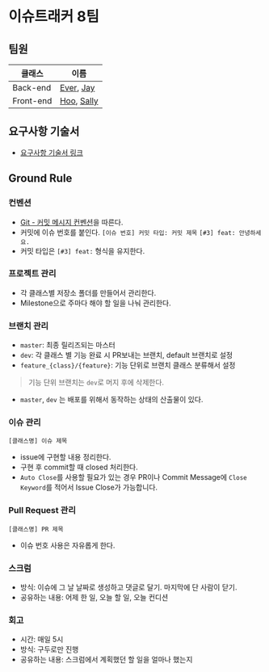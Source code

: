 # 이슈트래커 8팀

## 팀원

| 클래스    | 이름                                                                        |
| --------- | --------------------------------------------------------------------------- |
| Back-end  | [Ever](https://github.com/hsik0225), [Jay](https://github.com/beginin15)    |
| Front-end | [Hoo](https://github.com/choisohyun), [Sally](https://github.com/sally4405) |

## 요구사항 기술서

- [요구사항 기술서 링크](https://docs.google.com/spreadsheets/d/10mveFGENA-cXjG4W2_tIxAPWbGiFuZin8paTWh7H52w/edit#gid=0)

## Ground Rule

### 컨벤션

- [Git - 커밋 메시지 컨벤션](https://doublesprogramming.tistory.com/256)을 따른다. 
- 커밋에 이슈 번호를 붙인다. 
  `[이슈 번호] 커밋 타입: 커밋 제목`
  `[#3] feat: 안녕하세요.`
- 커밋 타입은 `[#3] feat:` 형식을 유지한다.
          
### 프로젝트 관리

- 각 클래스별 저장소 폴더를 만들어서 관리한다.
- Milestone으로 주마다 해야 할 일을 나눠 관리한다.

### 브랜치 관리

- `master`: 최종 릴리즈되는 마스터
- `dev`: 각 클래스 별 기능 완료 시 PR보내는 브랜치, default 브랜치로 설정
- `feature_{class}/{feature}`: 기능 단위로 브랜치 클래스 분류해서 설정

> 기능 단위 브랜치는 `dev`로 머지 후에 삭제한다.
- `master`, `dev` 는 배포를 위해서 동작하는 상태의 산출물이 있다.



### 이슈 관리

`[클래스명] 이슈 제목`
- issue에 구현할 내용 정리한다.
- 구현 후 commit할 때 closed 처리한다.
- `Auto Close`를 사용할 필요가 있는 경우 PR이나 Commit Message에 `Close Keyword`를 적어서 Issue Close가 가능합니다.


### Pull Request 관리

`[클래스명] PR 제목`
- 이슈 번호 사용은 자유롭게 한다.

### 스크럼

- 방식: 이슈에 그 날 날짜로 생성하고 댓글로 달기. 마지막에 단 사람이 닫기.
- 공유하는 내용: 어제 한 일, 오늘 할 일, 오늘 컨디션


### 회고

- 시간: 매일 5시 
- 방식: 구두로만 진행
- 공유하는 내용: 스크럼에서 계획했던 할 일을 얼마나 했는지 

